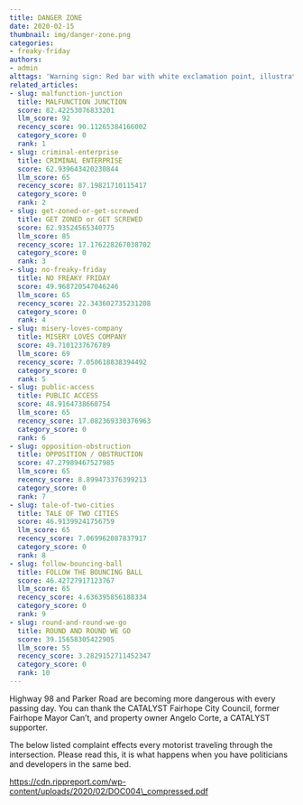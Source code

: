 ```yaml
---
title: DANGER ZONE
date: 2020-02-15
thumbnail: img/danger-zone.png
categories:
- freaky-friday
authors:
- admin
alttags: 'Warning sign: Red bar with white exclamation point, illustrating dangerous intersection concerns detailed in article'
related_articles:
- slug: malfunction-junction
  title: MALFUNCTION JUNCTION
  score: 82.42253076833201
  llm_score: 92
  recency_score: 90.11265384166002
  category_score: 0
  rank: 1
- slug: criminal-enterprise
  title: CRIMINAL ENTERPRISE
  score: 62.939643420230844
  llm_score: 65
  recency_score: 87.19821710115417
  category_score: 0
  rank: 2
- slug: get-zoned-or-get-screwed
  title: GET ZONED or GET SCREWED
  score: 62.93524565340775
  llm_score: 85
  recency_score: 17.176228267038702
  category_score: 0
  rank: 3
- slug: no-freaky-friday
  title: NO FREAKY FRIDAY
  score: 49.968720547046246
  llm_score: 65
  recency_score: 22.343602735231208
  category_score: 0
  rank: 4
- slug: misery-loves-company
  title: MISERY LOVES COMPANY
  score: 49.7101237676789
  llm_score: 69
  recency_score: 7.050618838394492
  category_score: 0
  rank: 5
- slug: public-access
  title: PUBLIC ACCESS
  score: 48.9164738660754
  llm_score: 65
  recency_score: 17.082369330376963
  category_score: 0
  rank: 6
- slug: opposition-obstruction
  title: OPPOSITION / OBSTRUCTION
  score: 47.27989467527985
  llm_score: 65
  recency_score: 8.899473376399213
  category_score: 0
  rank: 7
- slug: tale-of-two-cities
  title: TALE OF TWO CITIES
  score: 46.91399241756759
  llm_score: 65
  recency_score: 7.069962087837917
  category_score: 0
  rank: 8
- slug: follow-bouncing-ball
  title: FOLLOW THE BOUNCING BALL
  score: 46.42727917123767
  llm_score: 65
  recency_score: 4.636395856188334
  category_score: 0
  rank: 9
- slug: round-and-round-we-go
  title: ROUND AND ROUND WE GO
  score: 39.15658305422905
  llm_score: 55
  recency_score: 3.2829152711452347
  category_score: 0
  rank: 10
---
```

Highway 98 and Parker Road are becoming more dangerous with every passing day. You can thank the CATALYST Fairhope City Council, former Fairhope Mayor Can’t, and property owner Angelo Corte, a CATALYST supporter.

The below listed complaint effects every motorist traveling through the intersection. Please read this, it is what happens when you have politicians and developers in the same bed.

https://cdn.rippreport.com/wp-content/uploads/2020/02/DOC004\_compressed.pdf
